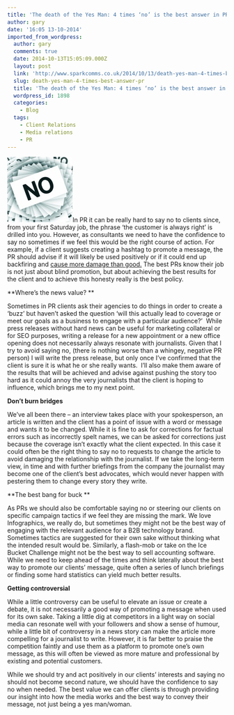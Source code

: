 ```yaml
---
title: 'The death of the Yes Man: 4 times ‘no’ is the best answer in PR'
author: gary
date: '16:05 13-10-2014'
imported_from_wordpress:
  author: gary
  comments: true
  date: 2014-10-13T15:05:09.000Z
  layout: post
  link: 'http://www.sparkcomms.co.uk/2014/10/13/death-yes-man-4-times-best-answer-pr/'
  slug: death-yes-man-4-times-best-answer-pr
  title: 'The death of the Yes Man: 4 times ‘no’ is the best answer in PR'
  wordpress_id: 1898
  categories:
    - Blog
  tags:
    - Client Relations
    - Media relations
    - PR
---
```


![no-68481_1280](no-68481_1280-150x150.jpg)In PR it can be really hard to say no to clients since, from your first Saturday job, the phrase ‘the customer is always right’ is drilled into you. However, as consultants we need to have the confidence to say no sometimes if we feel this would be the right course of action. For example, if a client suggests creating a hashtag to promote a message, the PR should advise if it will likely be used positively or if it could end up backfiring and [cause more damage than good.](http://www.adweek.com/adfreak/iamarepublican-campaign-isn-t-exactly-going-planned-160554) The best PRs know their job is not just about blind promotion, but about achieving the best results for the client and to achieve this honesty really is the best policy.

**Where’s the news value? **

Sometimes in PR clients ask their agencies to do things in order to create a ‘buzz’ but haven’t asked the question ‘will this actually lead to coverage or meet our goals as a business to engage with a particular audience?’  While press releases without hard news can be useful for marketing collateral or for SEO purposes, writing a release for a new appointment or a new office opening does not necessarily always resonate with journalists. Given that I try to avoid saying no, (there is nothing worse than a whingey, negative PR person) I will write the press release, but only once I’ve confirmed that the client is sure it is what he or she really wants.  I’ll also make them aware of the results that will be achieved and advise against pushing the story too hard as it could annoy the very journalists that the client is hoping to influence, which brings me to my next point.

**Don’t burn bridges**

We’ve all been there – an interview takes place with your spokesperson, an article is written and the client has a point of issue with a word or message and wants it to be changed. While it is fine to ask for corrections for factual errors such as incorrectly spelt names, we can be asked for corrections just because the coverage isn’t exactly what the client expected. In this case it could often be the right thing to say no to requests to change the article to avoid damaging the relationship with the journalist. If we take the long-term view, in time and with further briefings from the company the journalist may become one of the client’s best advocates, which would never happen with pestering them to change every story they write. 

**The best bang for buck **

As PRs we should also be comfortable saying no or steering our clients on specific campaign tactics if we feel they are missing the mark. We love Infographics, we really do, but sometimes they might not be the best way of engaging with the relevant audience for a B2B technology brand. Sometimes tactics are suggested for their own sake without thinking what the intended result would be. Similarly, a flash-mob or take on the Ice Bucket Challenge might not be the best way to sell accounting software. While we need to keep ahead of the times and think laterally about the best way to promote our clients’ message, quite often a series of lunch briefings or finding some hard statistics can yield much better results.

**Getting controversial**

While a little controversy can be useful to elevate an issue or create a debate, it is not necessarily a good way of promoting a message when used for its own sake. Taking a little dig at competitors in a light way on social media can resonate well with your followers and show a sense of humour, while a little bit of controversy in a news story can make the article more compelling for a journalist to write. However, it is far better to praise the competition faintly and use them as a platform to promote one’s own message, as this will often be viewed as more mature and professional by existing and potential customers.

While we should try and act positively in our clients’ interests and saying no should not become second nature, we should have the confidence to say no when needed. The best value we can offer clients is through providing our insight into how the media works and the best way to convey their message, not just being a yes man/woman.
